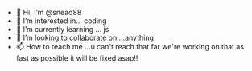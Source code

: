 - 👋 Hi, I’m @snead88
- 👀 I’m interested in... coding 
- 🌱 I’m currently learning ... js
- 💞️ I’m looking to collaborate on ...anything 
- 📫 How to reach me ...u can't reach that far we're working on that as fast as possible it will be fixed asap!!

<!---
snead88/snead88 is a ✨ special ✨ repository because its `README.md` (this file) appears on your GitHub profile.
You can click the Preview link to take a look at your changes.
--->
